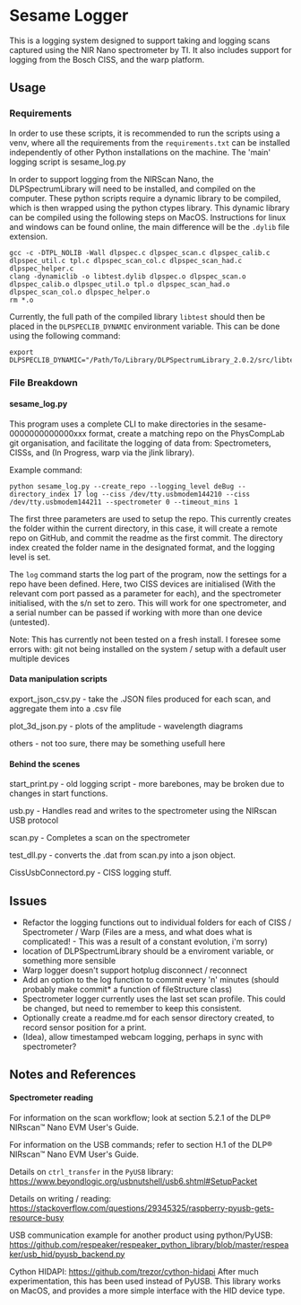 # Sesame Logger
This is a logging system designed to support taking and logging scans captured using the NIR Nano spectrometer by TI.  It also includes support for logging from the Bosch CISS, and the warp platform.

## Usage
### Requirements
In order to use these scripts, it is recommended to run the scripts using a venv, where all the requirements from the `requirements.txt` can be installed independently of other Python installations on the machine.  The 'main' logging script is sesame_log.py

In order to support logging from the NIRScan Nano, the DLPSpectrumLibrary will need to be installed, and compiled on the computer.  These python scripts require a dynamic library to be compiled, which is then wrapped using the python ctypes library.
This dynamic library can be compiled using the following steps on MacOS.  Instructions for linux and windows can be found online, the main difference will be the `.dylib` file extension.
```
gcc -c -DTPL_NOLIB -Wall dlpspec.c dlpspec_scan.c dlpspec_calib.c dlpspec_util.c tpl.c dlpspec_scan_col.c dlpspec_scan_had.c dlpspec_helper.c
clang -dynamiclib -o libtest.dylib dlpspec.o dlpspec_scan.o dlpspec_calib.o dlpspec_util.o tpl.o dlpspec_scan_had.o dlpspec_scan_col.o dlpspec_helper.o
rm *.o
```
Currently, the full path of the compiled library `libtest` should then be placed in the `DLPSPECLIB_DYNAMIC` environment variable.  This can be done using the following command:
```
export DLPSPECLIB_DYNAMIC="/Path/To/Library/DLPSpectrumLibrary_2.0.2/src/libtest.dylib"
```

### File Breakdown
#### sesame_log.py
This program uses a complete CLI to make directories in the sesame-0000000000000xxx format,
create a matching repo on the PhysCompLab git organisation, and facilitate the logging of data
from: Spectrometers, CISSs, and (In Progress, warp via the jlink library).

Example command:
```
python sesame_log.py --create_repo --logging_level deBug --directory_index 17 log --ciss /dev/tty.usbmodem144210 --ciss /dev/tty.usbmodem144211 --spectrometer 0 --timeout_mins 1
```
The first three parameters are used to setup the repo.  This currently creates the folder within the current directory,
in this case, it will create a remote repo on GitHub, and commit the readme as the first commit.
The directory index created the folder name in the designated format, and the logging level is set.

The `log` command starts the log part of the program, now the settings for a repo have been defined.
Here, two CISS devices are initialised (With the relevant com port passed as a parameter for each),
and the spectrometer initialised, with the s/n set to zero.  This will work for one spectrometer, and a serial number
can be passed if working with more than one device (untested).  

Note: This has currently not been tested on a fresh install.  I foresee some errors with:
git not being installed on the system / setup with a default user
multiple devices

#### Data manipulation scripts
export_json_csv.py - take the .JSON files produced for each scan, and aggregate them into a .csv file

plot_3d_json.py - plots of the amplitude - wavelength diagrams

others - not too sure, there may be something usefull here

#### Behind the scenes
start_print.py - old logging script - more barebones, may be broken due to changes in start functions.

usb.py - Handles read and writes to the spectrometer using the NIRscan USB protocol

scan.py - Completes a scan on the spectrometer

test_dll.py - converts the .dat from scan.py into a json object.

CissUsbConnectord.py - CISS logging stuff.

## Issues
- Refactor the logging functions out to individual folders for each of CISS / Spectrometer / Warp (Files are a mess, and what does what is complicated!  -  This was a result of a constant evolution, i'm sorry)
- location of DLPSpectrumLibrary should be a enviroment variable, or something more sensible
- Warp logger doesn't support hotplug disconnect / reconnect
- Add an option to the log function to commit every 'n' minutes (should probably make commit* a function of fileStructure class)
- Spectrometer logger currently uses the last set scan profile.  This could be changed, but need to remember to keep this consistent.
- Optionally create a readme.md for each sensor directory created, to record sensor position for a print.
- (Idea), allow timestamped webcam logging, perhaps in sync with spectrometer?


## Notes and References
#### Spectrometer reading
For information on the scan workflow; look at section 5.2.1 of the DLP® NIRscan™ Nano EVM User's Guide.

For information on the USB commands; refer to section H.1 of the DLP® NIRscan™ Nano EVM User's Guide.

Details on `ctrl_transfer` in the `PyUSB` library: https://www.beyondlogic.org/usbnutshell/usb6.shtml#SetupPacket

Details on writing / reading: https://stackoverflow.com/questions/29345325/raspberry-pyusb-gets-resource-busy

USB communication example for another product using python/PyUSB: https://github.com/respeaker/respeaker_python_library/blob/master/respeaker/usb_hid/pyusb_backend.py

Cython HIDAPI:
https://github.com/trezor/cython-hidapi
After much experimentation, this has been used instead of PyUSB.  This library works on MacOS, and provides a more simple interface with the HID device type.
